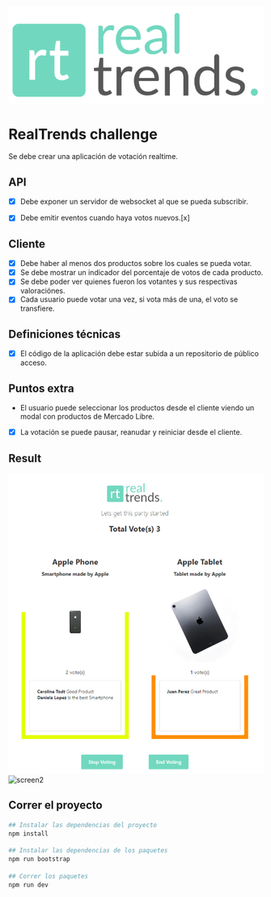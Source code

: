 ![RealTrends](./logo.svg "RealTrends")

# RealTrends challenge
Se debe crear una aplicación de votación realtime.

## API
* [x] Debe exponer un servidor de websocket al que se pueda subscribir.
* [x] Debe emitir eventos cuando haya votos nuevos.[x]


## Cliente
* [x] Debe haber al menos dos productos sobre los cuales se pueda votar. 
* [x] Se debe mostrar un indicador del porcentaje de votos de cada producto.
* [x] Se debe poder ver quienes fueron los votantes y sus respectivas valoraciónes.
* [x] Cada usuario puede votar una vez, si vota más de una, el voto se transfiere.

## Definiciones técnicas
* [x] El código de la aplicación debe estar subida a un repositorio de público acceso.

## Puntos extra
* El usuario puede seleccionar los productos desde el cliente viendo un modal con productos de Mercado Libre.
* [x] La votación se puede pausar, reanudar y reiniciar desde el cliente.

## Result
![screen1](./spec.png)
![screen2](https://user-images.githubusercontent.com/29493425/149580779-1f983006-73ea-4260-9fe9-ed265fc4693e.png)


## Correr el proyecto
```bash
## Instalar las dependencias del proyecto
npm install

## Instalar las dependencias de los paquetes
npm run bootstrap

## Correr los paquetes
npm run dev
```
